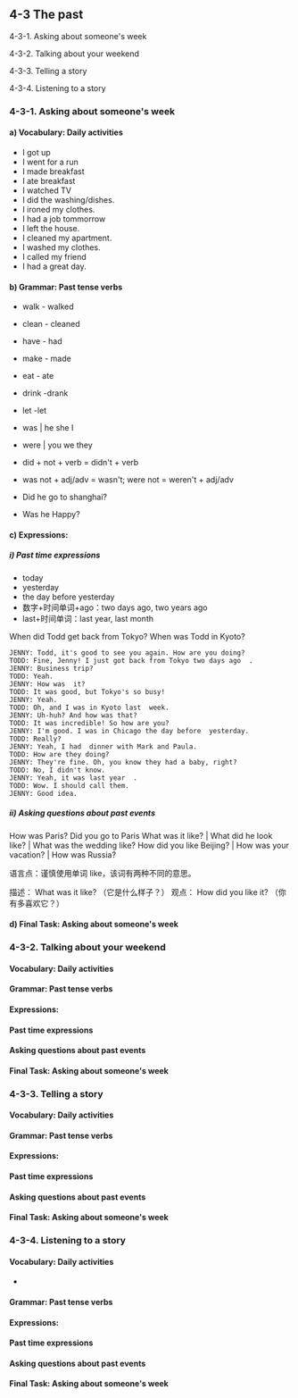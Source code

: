 ## 4-3 The past

4-3-1. Asking about someone's week

4-3-2. Talking about your weekend

4-3-3. Telling a story

4-3-4. Listening to a story

### 4-3-1. Asking about someone's week
#### a) Vocabulary: Daily activities
* I got up
* I went for a run
* I made breakfast
* I ate breakfast
* I watched TV
* I did the washing/dishes.
* I ironed my clothes.
* I had a job tommorrow
* I left the house.
* I cleaned my apartment.
* I washed my clothes.
* I called my friend
* I had a great day.

#### b) Grammar: Past tense verbs
* walk - walked
* clean - cleaned

* have - had
* make - made
* eat - ate
* drink -drank
* let -let

* was | he she I
* were | you we they

* did + not + verb = didn't + verb

* was not + adj/adv = wasn't; were not = weren't + adj/adv

* Did he go to shanghai?

* Was he Happy?

#### c) Expressions:
##### i) Past time expressions
* today
* yesterday
* the day before yesterday
* 数字+时间单词+ago：two days ago, two years ago
* last+时间单词：last year, last month

When did Todd get back from Tokyo?
When was Todd in Kyoto?

```
JENNY: Todd, it's good to see you again. How are you doing?
TODD: Fine, Jenny! I just got back from Tokyo two days ago  .
JENNY: Business trip?
TODD: Yeah.
JENNY: How was  it?
TODD: It was good, but Tokyo's so busy!
JENNY: Yeah.
TODD: Oh, and I was in Kyoto last  week.
JENNY: Uh-huh? And how was that?
TODD: It was incredible! So how are you?
JENNY: I'm good. I was in Chicago the day before  yesterday.
TODD: Really?
JENNY: Yeah, I had  dinner with Mark and Paula.
TODD: How are they doing?
JENNY: They're fine. Oh, you know they had a baby, right?
TODD: No, I didn't know.
JENNY: Yeah, it was last year  .
TODD: Wow. I should call them.
JENNY: Good idea.
```
##### ii) Asking questions about past events
How was Paris?
Did you go to Paris
What was it like? | What did he look like? | What was the wedding like?
How did you like Beijing? | How was your vacation? | How was Russia?

语言点：谨慎使用单词 like，该词有两种不同的意思。
 	 
描述： What was it like?	（它是什么样子？）
观点： How did you like it?	（你有多喜欢它？）
#### d) Final Task: Asking about someone's week

### 4-3-2. Talking about your weekend
#### Vocabulary: Daily activities
#### Grammar: Past tense verbs
#### Expressions:
#### Past time expressions
#### Asking questions about past events
#### Final Task: Asking about someone's week
### 4-3-3. Telling a story
#### Vocabulary: Daily activities
#### Grammar: Past tense verbs
#### Expressions:
#### Past time expressions
#### Asking questions about past events
#### Final Task: Asking about someone's week
### 4-3-4. Listening to a story
#### Vocabulary: Daily activities
* 
#### Grammar: Past tense verbs
#### Expressions:
#### Past time expressions
#### Asking questions about past events
#### Final Task: Asking about someone's week
